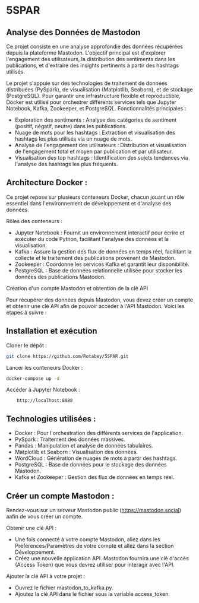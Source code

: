 # 5SPAR
## Analyse des Données de Mastodon

Ce projet consiste en une analyse approfondie des données récupérées depuis la plateforme Mastodon. L'objectif principal est d'explorer l'engagement des utilisateurs, la distribution des sentiments dans les publications, et d'extraire des insights pertinents à partir des hashtags utilisés.

Le projet s'appuie sur des technologies de traitement de données distribuées (PySpark), de visualisation (Matplotlib, Seaborn), et de stockage (PostgreSQL). Pour garantir une infrastructure flexible et reproductible, Docker est utilisé pour orchestrer différents services tels que Jupyter Notebook, Kafka, Zookeeper, et PostgreSQL.
Fonctionnalités principales :
- Exploration des sentiments : Analyse des catégories de sentiment (positif, négatif, neutre) dans les publications.
- Nuage de mots pour les hashtags : Extraction et visualisation des hashtags les plus utilisés via un nuage de mots.
- Analyse de l'engagement des utilisateurs : Distribution et visualisation de l'engagement total et moyen par publication et par utilisateur.
- Visualisation des top hashtags : Identification des sujets tendances via l'analyse des hashtags les plus fréquents.

## Architecture Docker :

Ce projet repose sur plusieurs conteneurs Docker, chacun jouant un rôle essentiel dans l'environnement de développement et d'analyse des données.

Rôles des conteneurs :
- Jupyter Notebook : Fournit un environnement interactif pour écrire et exécuter du code Python, facilitant l'analyse des données et la visualisation.
- Kafka : Assure la gestion des flux de données en temps réel, facilitant la collecte et le traitement des publications provenant de Mastodon.
- Zookeeper : Coordonne les services Kafka et garantit leur disponibilité.
- PostgreSQL : Base de données relationnelle utilisée pour stocker les données des publications Mastodon.

Création d'un compte Mastodon et obtention de la clé API

Pour récupérer des données depuis Mastodon, vous devez créer un compte et obtenir une clé API afin de pouvoir accéder à l'API Mastodon. Voici les étapes à suivre :

## Installation et exécution

Cloner le dépôt :

```bash
git clone https://github.com/Rotabey/5SPAR.git
```

Lancer les conteneurs Docker :

```bash
docker-compose up -d
```

Accéder à Jupyter Notebook :
```
    http://localhost:8888
```

## Technologies utilisées :
- Docker : Pour l'orchestration des différents services de l'application.
- PySpark : Traitement des données massives.
- Pandas : Manipulation et analyse de données tabulaires.
- Matplotlib et Seaborn : Visualisation des données.
- WordCloud : Génération de nuages de mots à partir des hashtags.
- PostgreSQL : Base de données pour le stockage des données Mastodon.
- Kafka et Zookeeper : Gestion des flux de données en temps réel.

## Créer un compte Mastodon :
Rendez-vous sur un serveur Mastodon public (https://mastodon.social) aafin de vous créer un compte.

Obtenir une clé API :
- Une fois connecté à votre compte Mastodon, allez dans les Préférences/Paramètres de votre compte et allez dans la section Développement.
- Créez une nouvelle application API. Mastodon fournira une clé d'accès (Access Token) que vous devrez utiliser pour interagir avec l'API.

Ajouter la clé API à votre projet :
- Ouvrez le fichier mastodon_to_kafka.py.
- Ajoutez la clé API dans le fichier sous la variable access_token.